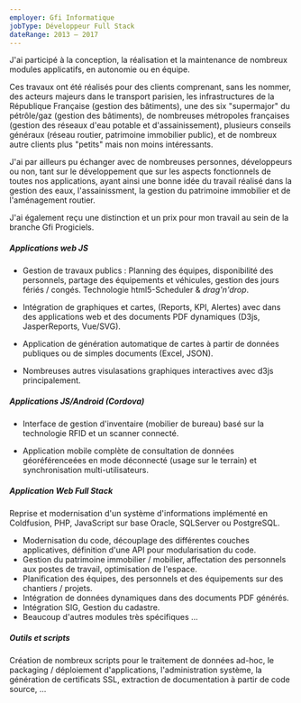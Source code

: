 ```yaml
---
employer: Gfi Informatique
jobType: Développeur Full Stack
dateRange: 2013 – 2017
---
```

<!-- @online -->

J'ai participé à la conception, la réalisation et la maintenance de nombreux
modules applicatifs, en autonomie ou en équipe.

Ces travaux ont été réalisés pour des clients comprenant, sans les nommer, des
acteurs majeurs dans le transport parisien, les infrastructures de la République
Française (gestion des bâtiments), une des six "supermajor" du pétrôle/gaz
(gestion des bâtiments), de nombreuses métropoles françaises (gestion des
réseaux d'eau potable et d'assainissement), plusieurs conseils généraux (réseau
routier, patrimoine immobilier public), et de nombreux autre clients plus
"petits" mais non moins intéressants.

J'ai par ailleurs pu échanger avec de nombreuses personnes, développeurs ou non,
tant sur le développement que sur les aspects fonctionnels de toutes nos
applications, ayant ainsi une bonne idée du travail réalisé dans la gestion des
eaux, l'assainissment, la gestion du patrimoine immobilier et de l'aménagement
routier.

J'ai également reçu une distinction et un prix pour mon travail au sein de la
branche Gfi Progiciels.

<!-- @ -->

##### Applications web JS

- Gestion de travaux publics : Planning des équipes, disponibilité des
  personnels, partage des équipements et véhicules, gestion des jours fériés /
  congés. Technologie html5-Scheduler & _drag'n'drop_.

- Intégration de graphiques et cartes, (Reports, KPI, Alertes) avec dans des
  applications web et des documents PDF dynamiques (D3js, JasperReports,
  Vue/SVG).

- Application de génération automatique de cartes à partir de données publiques
  ou de simples documents (Excel, JSON).

- Nombreuses autres visulasations graphiques interactives avec d3js
  principalement.

##### Applications JS/Android (Cordova)

- Interface de gestion d'inventaire (mobilier de bureau) basé sur la technologie
  RFID et un scanner connecté.

- Application mobile complète de consultation de données géoréférenceées en mode
  déconnecté (usage sur le terrain) et synchronisation multi-utilisateurs.

##### Application Web Full Stack

Reprise et modernisation d'un système d'informations implémenté en Coldfusion,
PHP, JavaScript sur base Oracle, SQLServer ou PostgreSQL.

- Modernisation du code, découplage des différentes couches applicatives,
  définition d'une API pour modularisation du code.
- Gestion du patrimoine immobilier / mobilier, affectation des personnels aux
  postes de travail, optimisation de l'espace.
- Planification des équipes, des personnels et des équipements sur des
  chantiers / projets.
- Intégration de données dynamiques dans des documents PDF générés.
- Intégration SIG, Gestion du cadastre.
- Beaucoup d'autres modules très spécifiques ...

##### Outils et scripts

Création de nombreux scripts pour le traitement de données ad-hoc, le packaging
/ déploiement d'applications, l'administration système, la génération de
certificats SSL, extraction de documentation à partir de code source, ...
